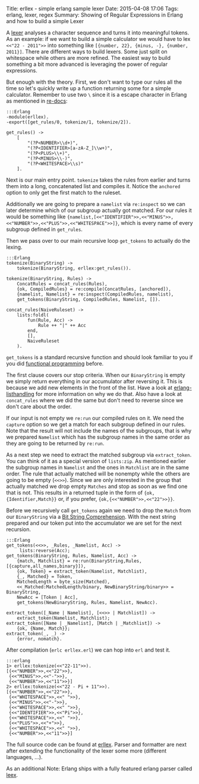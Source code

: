 Title: erllex - simple erlang sample lexer
Date: 2015-04-08 17:06
Tags: erlang, lexer, regex
Summary: Showing of Regular Expressions in Erlang and how to build a simple Lexer

A [lexer] analyses a character sequence and turns it into meaningful tokens.
As an example: if we want to build a simple calculator we would have to lex `<<"22 - 2011">>` into something like `[{number, 22}, {minus, -}, {number, 2011}]`.
There are different ways to build lexers.
Some just split on whitespace while others are more refined.
The easiest way to build something a bit more advanced is leveraging the power of regular expressions.

But enough with the theory.
First, we don't want to type our rules all the time so let's quickly write up a function returning some for a simple calculator.
Remember to use two `\` since it is a escape character in Erlang as mentioned in [re-docs]:

    :::Erlang
    -module(erllex).
    -export([get_rules/0, tokenize/1, tokenize/2]).

    get_rules() -> 
        [
            "(?P<NUMBER>\\d+)",
            "(?P<IDENTIFIER>[a-zA-Z_]\\w+)",
            "(?P<PLUS>\\+)",
            "(?P<MINUS>\\-)",
            "(?P<WHITESPACE>\\s)"
        ].

Next is our main entry point.
`tokenize` takes the rules from earlier and turns them into a long, concatenated list and compiles it.
Notice the `anchored` option to only get the first match to the ruleset.

Additionally we are going to prepare a `namelist` via `re:inspect` so we can later determine which of our subgroup actually got matched.
For our rules it would be something like `{namelist,[<<"IDENTIFIER">>,<<"MINUS">>,<<"NUMBER">>,<<"PLUS">>,<<"WHITESPACE">>]}`, which is every name of every subgroup defined in `get_rules`.

Then we pass over to our main recursive loop `get_tokens` to actually do the lexing.

    :::Erlang
    tokenize(BinaryString) ->
        tokenize(BinaryString, erllex:get_rules()).

    tokenize(BinaryString, Rules) ->
        ConcatRules = concat_rules(Rules),
        {ok, CompiledRules} = re:compile(ConcatRules, [anchored]),
        {namelist, Namelist} = re:inspect(CompiledRules, namelist),
        get_tokens(BinaryString, CompiledRules, Namelist, []).

    concat_rules(NaiveRuleset) ->
        lists:foldl(
            fun(Rule, Acc) ->
                Rule ++ "|" ++ Acc
            end,
            [],
            NaiveRuleset
        ).

`get_tokens` is a standard recursive function and should look familiar to you if you did [functional programming] before.

The first clause covers our stop criteria.
When our `BinaryString` is empty we simply return everything in our accumulator after reversing it.
This is because we add new elements in the front of the list.
Have a look at [erlang-listhandling] for more information on why we do that.
Also have a look at `concat_rules` where we did the same but don't need to reverse since we don't care about the order.

If our input is not empty we `re:run` our compiled rules on it.
We need the `capture` option so we get a match for each subgroup defined in our rules.
Note that the result will not include the names of the subgroups, that is why we prepared `Namelist` which has the subgroup names in the same order as they are going to be returned by `re:run`.

As a next step we need to extract the matched subgroup via `extract_token`.
You can think of it as a special version of `lists:zip`.
As mentioned earlier the subgroup names in `Namelist` and the ones in `Matchlist` are in the same order.
The rule that actually matched will be nonempty while the others are going to be empty (`<<>>`).
Since we are only interested in the group that actually matched we drop empty `Matches` and stop as soon as we find one that is not.
This results in a returned tuple in the form of `{ok,{Identifier,Match}}` or, if you prefer, `{ok,{<<"NUMBER">>,<<"22">>}}`.

Before we recursively call `get_tokens` again we need to drop the `Match` from our `BinaryString` via a [Bit String Comprehension].
With the next string prepared and our token put into the accumulator we are set for the next recursion.

    :::Erlang
    get_tokens(<<>>, _Rules, _Namelist, Acc) ->
         lists:reverse(Acc);
    get_tokens(BinaryString, Rules, Namelist, Acc) ->
        {match, Matchlist} = re:run(BinaryString,Rules,[{capture,all_names,binary}]),
        {ok, Token} = extract_token(Namelist, Matchlist),
        {_, Matched} = Token,
        MatchedLength = byte_size(Matched),
        <<_Matched:MatchedLength/binary, NewBinaryString/binary>> = BinaryString,
        NewAcc = [Token | Acc],
        get_tokens(NewBinaryString, Rules, Namelist, NewAcc).

    extract_token([_Name | Namelist], [<<>> | Matchlist]) ->
        extract_token(Namelist, Matchlist);
    extract_token([Name | _Namelist], [Match | _Matchlist]) ->
        {ok, {Name, Match}};
    extract_token(_, _) ->
        {error, nomatch}.

After compilation (`erlc erllex.erl`) we can hop into `erl` and test it.

    :::erlang
    1> erllex:tokenize(<<"22-11">>).
    [{<<"NUMBER">>,<<"22">>},
     {<<"MINUS">>,<<"-">>},
     {<<"NUMBER">>,<<"11">>}]
    2> erllex:tokenize(<<"22 - Pi + 11">>).
    [{<<"NUMBER">>,<<"22">>},
     {<<"WHITESPACE">>,<<" ">>},
     {<<"MINUS">>,<<"-">>},
     {<<"WHITESPACE">>,<<" ">>},
     {<<"IDENTIFIER">>,<<"Pi">>},
     {<<"WHITESPACE">>,<<" ">>},
     {<<"PLUS">>,<<"+">>},
     {<<"WHITESPACE">>,<<" ">>},
     {<<"NUMBER">>,<<"11">>}]


The full source code can be found at [erllex].
Parser and formatter are next after extending the functionality of the lexer some more (different languages, ...).

As an additional Note: Erlang ships with a fully featured erlang parser called [leex].

[functional programming]: http://en.wikipedia.org/wiki/Functional_programming "Functional Programming on wikipedia"
[lexer]: http://en.wikipedia.org/wiki/Lexical_analysis "Lexical analysis on wikipedia"
[erllex]: https://github.com/ingwinlu/erllex "erllex on github"
[re-docs]: http://erlang.org/doc/man/re.html "re module docs"
[leex]: http://erlang.org/doc/man/leex.html "erlang leex"
[erlang-listhandling]: http://www.erlang.org/doc/efficiency_guide/listHandling.html "erlang listhandling"
[Bit String Comprehension]: http://erlang.org/doc/reference_manual/expressions.html#id81780